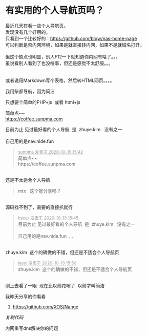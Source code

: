# 有实用的个人导航页吗？


最近几天在看一些个人导航页。<br />
发现没有几个好用的。<br />
只看到一个比较好的：https://github.com/blqw/nas-home-page<br />
可以判断是否内网环境，如果是就直接转内网，如果不是就域名打开。<br />
<br />
但这个缺点也明显，别人F12一下就知道你内网有啥了。。。<br />
虽说看别人看到了也没啥事，但还是感觉不太舒服。。。<br />
<img src="static/image/smiley/yct/021.gif" smilieid="37" border="0" alt="" /> <img src="static/image/smiley/yct/021.gif" smilieid="37" border="0" alt="" /> <br />
<br />
或者说用Markdown写个表格，然后转HTML网页。。。。<br />
<img src="static/image/smiley/yct/005.gif" smilieid="35" border="0" alt="" />

我用柴都导航，因为简洁

只想要个简单的PHP+js&nbsp;&nbsp;或者 html+js<img id="aimg_fG2hW" onclick="zoom(this, this.src, 0, 0, 0)" class="zoom" src="https://cdn.jsdelivr.net/gh/hishis/forum-master/public/images/patch.gif" onmouseover="img_onmouseoverfunc(this)" onload="thumbImg(this)" border="0" alt="" />

简单点~~<br />
https://coffee.sunpma.com

目前为止 见过最好看的个人导航&nbsp;&nbsp;是&nbsp;&nbsp;zhuye.kim&nbsp; &nbsp;没有之一<br />
<br />
自己用的是nav.nide.fun 

<div class="quote"><blockquote><font size="2"><a href="https://www.hostloc.com/forum.php?mod=redirect&amp;goto=findpost&amp;pid=9321875&amp;ptid=756019" target="_blank"><font color="#999999">sunpma 发表于 2020-10-19 15:42</font></a></font><br />
简单点~~<br />
https://coffee.sunpma.com</blockquote></div><br />
还是不太适合个人导航<img id="aimg_nn535" onclick="zoom(this, this.src, 0, 0, 0)" class="zoom" src="https://cdn.jsdelivr.net/gh/hishis/forum-master/public/images/patch.gif" onmouseover="img_onmouseoverfunc(this)" onload="thumbImg(this)" border="0" alt="" />

<div class="quote"><blockquote>mtx&nbsp; &nbsp;这个能分享吗？</blockquote></div><br />
源码找不到了，需要的直接扒就行

<div class="quote"><blockquote><font size="2"><a href="https://www.hostloc.com/forum.php?mod=redirect&amp;goto=findpost&amp;pid=9321889&amp;ptid=756019" target="_blank"><font color="#999999">hyear 发表于 2020-10-19 15:45</font></a></font><br />
目前为止 见过最好看的个人导航&nbsp;&nbsp;是&nbsp;&nbsp;zhuye.kim&nbsp; &nbsp;没有之一<br />
<br />
自己用的是nav.nide.fun&nbsp;&nbsp;...</blockquote></div><br />
zhuye.kim&nbsp;&nbsp;这个的确做的不错，但还是不适合个人导航页<img id="aimg_z060b" onclick="zoom(this, this.src, 0, 0, 0)" class="zoom" src="https://cdn.jsdelivr.net/gh/hishis/forum-master/public/images/patch.gif" onmouseover="img_onmouseoverfunc(this)" onload="thumbImg(this)" border="0" alt="" />

<div class="quote"><blockquote><font size="2"><a href="https://www.hostloc.com/forum.php?mod=redirect&amp;goto=findpost&amp;pid=9321913&amp;ptid=756019" target="_blank"><font color="#999999">layui 发表于 2020-10-19 15:50</font></a></font><br />
zhuye.kim&nbsp;&nbsp;这个的确做的不错，但还是不适合个人导航页</blockquote></div><br />
刚上去看了一眼&nbsp;&nbsp;现在比以前花哨了&nbsp;&nbsp;以前才叫简洁

我昨天分享的你看看<div class="blockcode"><div id="code_U53"><ol><li>https://github.com/XOS/Nange</ol></div><em onclick="copycode($('code_U53'));">复制代码</em></div>

<img src="static/image/smiley/default/lol.gif" smilieid="12" border="0" alt="" />内网重写dns解决你的问题 
